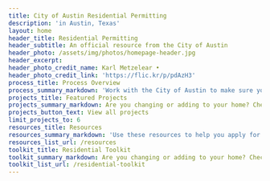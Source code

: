 ```yaml
---
title: City of Austin Residential Permitting
description: 'in Austin, Texas'
layout: home
header_title: Residential Permitting
header_subtitle: An official resource from the City of Austin
header_photo: /assets/img/photos/homepage-header.jpg
header_excerpt:
header_photo_credit_name: Karl Metzelear •
header_photo_credit_link: 'https://flic.kr/p/pdAzH3'
process_title: Process Overview
process_summary_markdown: 'Work with the City of Austin to make sure your next building or renovation project is safe, sustainable, and permitted. There are five key steps to getting a permit. For more information, [check out our general process page](/projects/general-process/).'
projects_title: Featured Projects
projects_summary_markdown: Are you changing or adding to your home? Check out our detailed permitting guides for some examples of common Austin residential projects.
projects_button_text: View all projects
limit_projects_to: 6
resources_title: Resources
resources_summary_markdown: 'Use these resources to help you apply for a permit.&nbsp;'
resources_list_url: /resources
toolkit_title: Residential Toolkit
toolkit_summary_markdown: Are you changing or adding to your home? Check out our detailed permitting guides for some examples of common Austin residential projects.
toolkit_list_url: /residential-toolkit
---
```




